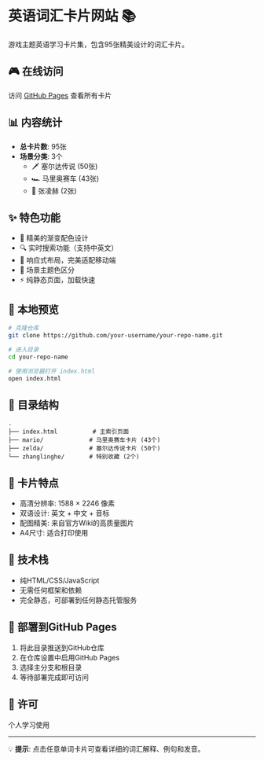 # 英语词汇卡片网站 📚

游戏主题英语学习卡片集，包含95张精美设计的词汇卡片。

## 🎮 在线访问

访问 [GitHub Pages](https://your-username.github.io/your-repo-name/) 查看所有卡片

## 📊 内容统计

- **总卡片数**: 95张
- **场景分类**: 3个
  - 🗡️ 塞尔达传说 (50张)
  - 🏎️ 马里奥赛车 (43张)
  - 📝 张凌赫 (2张)

## ✨ 特色功能

- 🎨 精美的渐变配色设计
- 🔍 实时搜索功能（支持中英文）
- 📱 响应式布局，完美适配移动端
- 🎯 场景主题色区分
- ⚡ 纯静态页面，加载快速

## 🚀 本地预览

```bash
# 克隆仓库
git clone https://github.com/your-username/your-repo-name.git

# 进入目录
cd your-repo-name

# 使用浏览器打开 index.html
open index.html
```

## 📁 目录结构

```
.
├── index.html          # 主索引页面
├── mario/             # 马里奥赛车卡片 (43个)
├── zelda/             # 塞尔达传说卡片 (50个)
└── zhanglinghe/       # 特别收藏 (2个)
```

## 🎨 卡片特点

- 高清分辨率: 1588 × 2246 像素
- 双语设计: 英文 + 中文 + 音标
- 配图精美: 来自官方Wiki的高质量图片
- A4尺寸: 适合打印使用

## 📝 技术栈

- 纯HTML/CSS/JavaScript
- 无需任何框架和依赖
- 完全静态，可部署到任何静态托管服务

## 🔧 部署到GitHub Pages

1. 将此目录推送到GitHub仓库
2. 在仓库设置中启用GitHub Pages
3. 选择主分支和根目录
4. 等待部署完成即可访问

## 📄 许可

个人学习使用

---

💡 **提示**: 点击任意单词卡片可查看详细的词汇解释、例句和发音。
